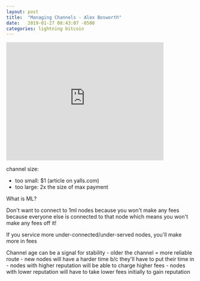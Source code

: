 ```yaml
---
layout: post
title:  "Managing Channels - Alex Bosworth"
date:   2019-01-27 08:43:07 -0500
categories: lightning bitcoin
---
```

<iframe width="420" height="315" src="http://www.youtube.com/embed/HlPIB6jt6ww" frameborder="0" allowfullscreen></iframe>

channel size:
   - too small: $1 (article on yalls.com)
   - too large: 2x the size of max payment

What is ML?

Don't want to connect to 1ml nodes because you won't make any fees because everyone else is connected to that node which means you won't make any fees off it!

If you service more under-connected/under-served nodes, you'll make more in fees

Channel age can be a signal for stability
    - older the channel = more reliable route
    - new nodes will have a harder time b/c they'll have to put their time in
    - nodes with higher reputation will be able to charge higher fees
    - nodes with lower reputation will have to take lower fees initially to gain reputation